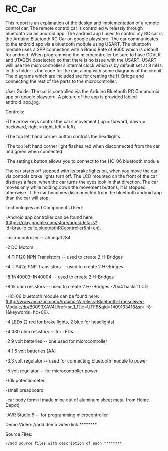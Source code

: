 RC_Car
======

This report is an explanation of the design and implementation of a remote control car. The remote control car is controlled wirelessly through bluetooth via an android app. The android app I used to control my RC car is the Arduino Bluetooth RC Car on google playstore. The car communicates to the android app via a bluetooth module using USART. 
The bluetooth module uses a SPP connection with a Braud Rate of 9600 which is default for android. When programming the microcontroller be sure to have CDVLK and JTAGEN deselected so that there is no issue with the USART. USART willl use the microcontroller’s internal clock which is by default set at 8 mHz.
In this folder is the code for the car, along with some diagrams of the circuit. The diagrams which are included are for creating the H-Bridge and connecting the rest of the parts to the microcontroller. 

User Guide:
	The car is controlled via the Arduino Bluetooth RC Car android app on google playstore. A picture of the app is provided labled android_app.jpg.

Controls:

-The arrow keys control the car’s movement ( up = forward, down = backward, right = right, left = left). 

-The top left hand corner button controls the headlights.

-The top left hand corner light flashes red when disconnected from the car and green when connected

-The settings button allows you to connect to the HC-06 bluetooth module


The car starts off stopped with its brake lights on, when you move the car via controls brake lights turn off. The LCD mounted on the front of the car displays a face, when the car turns the eyes look in that direction. The car moves only while holding down the movement buttons, it is stopped otherwise. If the car becomes disconnected from the bluetooth android app than the car will stop.


Technologies and Components Used:

-Android app controller can be found here: (https://play.google.com/store/apps/details?id=braulio.calle.bluetoothRCcontroller&hl=en). 

-microcontroller -- atmega1284

-2 DC Motors

-4 TIP120 NPN Transistors -- used to create 2 H-Bridges

-4 TIP42g PNP Transistors -- used to create 2 H-Bridges

-8 1N40003-1N40004  -- used to create 2 H-Bridges

-8 1k ohm resistors -- used to create 2 H--Bridges
-20x4 backlit LCD 

-HC-06 bluetooth module can be found here: (http://www.amazon.com/Arduino-Wireless-Bluetooth-Transceiver-Module/dp/B0093XAV4U/ref=sr_1_1?ie=UTF8&qid=1409133418&sr=
-8-1&keywords=hc+06).

-4 LEDs (2 red for brake lights, 2 blue for headlights)

-4 330 ohm resistors -- for LEDs

-2 9 volt batteries -- one used for microcontroller

-4 1.5 volt batteries (AA)

-3.3 volt regulator -- used for connecting bluetooth module to power

-5 volt regulator -- for microcontroller power

-10k potentiometer

-small breadboard

-car body form (I made mine out of aluminum sheet metal from Home Depot)

-AVR Studio 6 -- for programming microcontroller


Demo Video:
//add demo video link ********

Source FIles:

	//add source files with description of each ********
